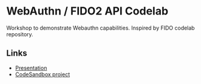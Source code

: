 # WebAuthn / FIDO2 API Codelab

Workshop to demonstrate  Webauthn capabilities. Inspired by FIDO codelab repository.

## Links

- [Presentation](https://docs.google.com/presentation/d/1YygizcgWi8uasI1iM16O5LtEosYA_OI7XgMMzmdac04/edit?usp=sharing)
- [CodeSandbox project](https://codesandbox.io/s/webauthn-codelab-google-io-2m57je)
